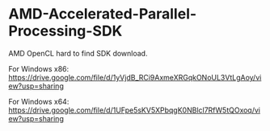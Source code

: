 # AMD-Accelerated-Parallel-Processing-SDK
AMD OpenCL hard to find SDK download.

For Windows x86: https://drive.google.com/file/d/1yVjdB_RCi9AxmeXRGqkONoUL3VtLgAoy/view?usp=sharing

For Windows x64: https://drive.google.com/file/d/1UFpe5sKV5XPbqgK0NBlcl7RfW5tQOxoq/view?usp=sharing
